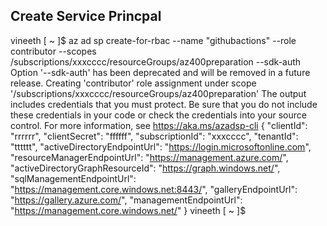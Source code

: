 ## Create Service Princpal
vineeth [ ~ ]$ az ad sp create-for-rbac --name "githubactions" --role contributor --scopes /subscriptions/xxxcccc/resourceGroups/az400preparation --sdk-auth
Option '--sdk-auth' has been deprecated and will be removed in a future release.
Creating 'contributor' role assignment under scope '/subscriptions/xxxcccc/resourceGroups/az400preparation'
The output includes credentials that you must protect. Be sure that you do not include these credentials in your code or check the credentials into your source control. For more information, see https://aka.ms/azadsp-cli
{
  "clientId": "rrrrrr",
  "clientSecret": "ffffff",
  "subscriptionId": "xxxcccc",
  "tenantId": "tttttt",
  "activeDirectoryEndpointUrl": "https://login.microsoftonline.com",
  "resourceManagerEndpointUrl": "https://management.azure.com/",
  "activeDirectoryGraphResourceId": "https://graph.windows.net/",
  "sqlManagementEndpointUrl": "https://management.core.windows.net:8443/",
  "galleryEndpointUrl": "https://gallery.azure.com/",
  "managementEndpointUrl": "https://management.core.windows.net/"
}
vineeth [ ~ ]$ 